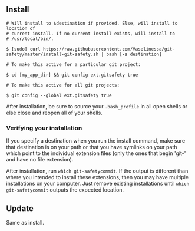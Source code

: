 ## Install ##

	# Will install to $destination if provided. Else, will install to location of
	# current install. If no current install exists, will install to
	# /usr/local/bin/.

	$ [sudo] curl https://raw.githubusercontent.com/Vaselinessa/git-safety/master/install-git-safety.sh | bash [-s destination]

	# To make this active for a particular git project:

	$ cd [my_app_dir] && git config ext.gitsafety true

	# To make this active for all git projects:

	$ git config --global ext.gitsafety true

After installation, be sure to source your <code>.bash_profile</code> in all
open shells or else close and reopen all of your shells.

### Verifying your installation ###

If you specify a destination when you run the install command, make sure that
destination is on your path or that you have symlinks on your path which point
to the individual extension files (only the ones that begin 'git-' and have no
file extension).

After installation, run <code>which git-safetycommit</code>. If the output is
different than where you intended to install these extensions, then you may
have multiple installations on your computer. Just remove existing
installations until <code>which git-safetycommit</code> outputs the expected
location.

## Update ##

Same as install.
